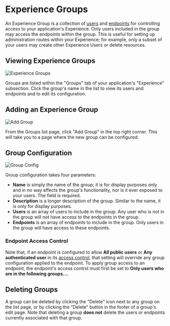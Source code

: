 # Experience Groups

An Experience Group is a collection of [users](/experiences/users/) and [endpoints](/experiences/endpoints/) for controlling access to your application's Experience. Only users included in the group may access the endpoints within the group. This is useful for setting up administration routes within your Experience; for example, only a subset of your users may create other Experience Users or delete resources.

## Viewing Experience Groups

![Experience Groups](/images/experiences/groups-list.png "Experience Groups")

Groups are listed within the "Groups" tab of your application's "Experience" subsection. Click the group's name in the list to view its users and endpoints and to edit its configuration.

## Adding an Experience Group

![Add Group](/images/experiences/add-group.png "Add Group")

From the Groups list page, click "Add Group" in the top right corner. This will take you to a page where the new group can be configured.

## Group Configuration

![Group Config](/images/experiences/group-config.png "Group Config")

Group configuration takes four parameters:

* **Name** is simply the name of the group; it is for display purposes only and in no way affects the group's functionality, nor is it ever exposed to your users. The field is required.
* **Description** is a longer description of the group. Similar to the name, it is only for display purposes.
* **Users** is an array of users to include in the group. Any user who is not in the group will not have access to the endpoints in the group.
* **Endpoints** is an array of endpoints to include in the group. Only users in the group will have access to these endpoints.

### Endpoint Access Control

Note that, if an endpoint is configured to allow **All public users** or **Any authenticated user** in its [access control](/experiences/endpoints/#access-control), that setting will override any group configuration applied to the endpoint. To apply group access to an endpoint, the endpoint's access control must first be set to **Only users who are in the following groups...**.

## Deleting Groups

A group can be deleted by clicking the "Delete" icon next to any group on the list page, or by clicking the "Delete" button in the footer of a group's edit page. Note that deleting a group **does not** delete the users or endpoints currently associated with that group.
